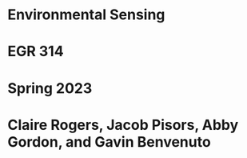 # Environmental Sensing
# EGR 314
# Spring 2023
# Claire Rogers, Jacob Pisors, Abby Gordon, and Gavin Benvenuto
